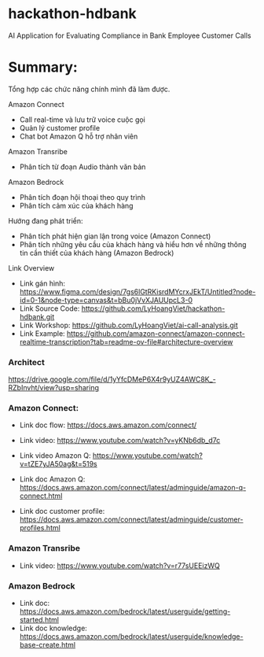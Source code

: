 # hackathon-hdbank
AI Application for Evaluating Compliance in Bank Employee Customer Calls

# Summary:

Tổng hợp các chức năng chính mình đã làm được.

Amazon Connect
- Call real-time và lưu trữ voice cuộc gọi
- Quản lý customer profile
- Chat bot Amazon Q hỗ trợ nhân viên

Amazon Transribe
- Phân tích từ đoạn Audio thành văn bản

Amazon Bedrock
- Phân tích đoạn hội thoại theo quy trình
- Phân tích cảm xúc của khách hàng

Hướng đang phát triển:
- Phân tích phát hiện gian lận trong voice (Amazon Connect)
- Phân tích những yêu cầu của khách hàng và hiểu hơn về những thông tin cần thiết của khách hàng (Amazon Bedrock)

Link Overview

- Link gán hình: https://www.figma.com/design/7gs6lGtRKisrdMYcrxJEkT/Untitled?node-id=0-1&node-type=canvas&t=bBu0jVvXJAUUpcL3-0
- Link Source Code: https://github.com/LyHoangViet/hackathon-hdbank.git
- Link Workshop: https://github.com/LyHoangViet/ai-call-analysis.git
- Link Example: https://github.com/amazon-connect/amazon-connect-realtime-transcription?tab=readme-ov-file#architecture-overview

### Architect

https://drive.google.com/file/d/1yYfcDMeP6X4r9yUZ4AWC8K_-RZbInvht/view?usp=sharing

### Amazon Connect:

- Link doc flow: https://docs.aws.amazon.com/connect/
- Link video: https://www.youtube.com/watch?v=yKNb6db_d7c

- Link video Amazon Q: https://www.youtube.com/watch?v=tZE7yJA50ag&t=519s
- Link doc Amazon Q: https://docs.aws.amazon.com/connect/latest/adminguide/amazon-q-connect.html

- Link doc customer profile: https://docs.aws.amazon.com/connect/latest/adminguide/customer-profiles.html

### Amazon Transribe

- Link video: https://www.youtube.com/watch?v=r77sUEEizWQ

### Amazon Bedrock

- Link doc: https://docs.aws.amazon.com/bedrock/latest/userguide/getting-started.html
- Link doc knowledge: https://docs.aws.amazon.com/bedrock/latest/userguide/knowledge-base-create.html
